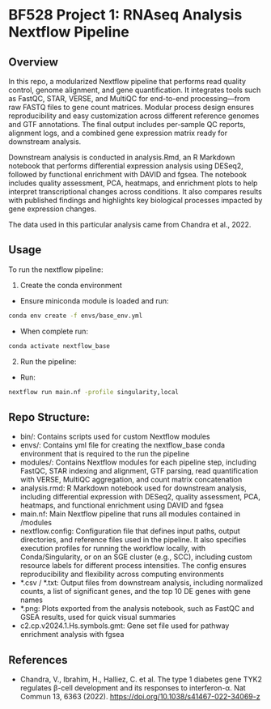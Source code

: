 # BF528 Project 1: RNAseq Analysis Nextflow Pipeline

## Overview
In this repo, a modularized Nextflow pipeline that performs read quality control, genome alignment, and gene quantification. It integrates tools such as FastQC, STAR, VERSE, and MultiQC for end-to-end processing—from raw FASTQ files to gene count matrices. Modular process design ensures reproducibility and easy customization across different reference genomes and GTF annotations. The final output includes per-sample QC reports, alignment logs, and a combined gene expression matrix ready for downstream analysis. 

Downstream analysis is conducted in analysis.Rmd, an R Markdown notebook that performs differential expression analysis using DESeq2, followed by functional enrichment with DAVID and fgsea. The notebook includes quality assessment, PCA, heatmaps, and enrichment plots to help interpret transcriptional changes across conditions. It also compares results with published findings and highlights key biological processes impacted by gene expression changes.

The data used in this particular analysis came from Chandra et al., 2022. 

## Usage
To run the nextflow pipeline:
1. Create the conda environment
  - Ensure miniconda module is loaded and run:
   ```bash
   conda env create -f envs/base_env.yml
   ```
  - When complete run:
   ```bash
   conda activate nextflow_base
   ```
2. Run the pipeline:
  - Run:
   ```bash
   nextflow run main.nf -profile singularity,local
   ```

## Repo Structure:
- bin/: Contains scripts used for custom Nextflow modules
- envs/: Contains yml file for creating the nextflow_base conda environment that is required to the run the pipeline
- modules/: Contains Nextflow modules for each pipeline step, including FastQC, STAR indexing and alignment, GTF parsing, read quantification with VERSE, MultiQC aggregation, and count matrix concatenation
- analysis.rmd: R Markdown notebook used for downstream analysis, including differential expression with DESeq2, quality assessment, PCA, heatmaps, and functional enrichment using DAVID and fgsea
- main.nf: Main Nextflow pipeline that runs all modules contained in /modules
- nextflow.config: Configuration file that defines input paths, output directories, and reference files used in the pipeline. It also specifies execution profiles for running the workflow locally, with Conda/Singularity, or on an SGE cluster (e.g., SCC), including custom resource labels for different process intensities. The config ensures reproducibility and flexibility across computing environments
- *.csv / *.txt: Output files from downstream analysis, including normalized counts, a list of significant genes, and the top 10 DE genes with gene names
- *.png: Plots exported from the analysis notebook, such as FastQC and GSEA results, used for quick visual summaries
- c2.cp.v2024.1.Hs.symbols.gmt: Gene set file used for pathway enrichment analysis with fgsea

## References
- Chandra, V., Ibrahim, H., Halliez, C. et al. The type 1 diabetes gene TYK2 regulates β-cell development and its responses to interferon-α. Nat Commun 13, 6363 (2022). https://doi.org/10.1038/s41467-022-34069-z
